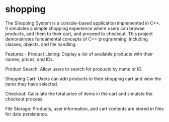 # shopping

The Shopping System is a console-based application implemented in C++. It simulates a simple shopping experience where users can browse products, add them to their cart, and proceed to checkout. This project demonstrates fundamental concepts of C++ programming, including classes, objects, and file handling.

Features:-
Product Listing: Display a list of available products with their names, prices, and IDs.

Product Search: Allow users to search for products by name or ID.

Shopping Cart: Users can add products to their shopping cart and view the items they have selected.

Checkout: Calculate the total price of items in the cart and simulate the checkout process.

File Storage: Products, user information, and cart contents are stored in files for data persistence.

